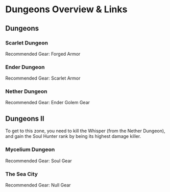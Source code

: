 # Dungeons Overview & Links
## Dungeons
### Scarlet Dungeon
Recommended Gear: Forged Armor
### Ender Dungeon
Recommended Gear: Scarlet Armor
### Nether Dungeon 
Recommended Gear: Ender Golem Gear
## Dungeons II
To get to this zone, you need to kill the Whisper (from the Nether Dungeon), and gain the Soul Hunter rank by being its highest damage killer.
### Mycelium Dungeon
Recommended Gear: Soul Gear
### The Sea City
Recommended Gear: Null Gear
